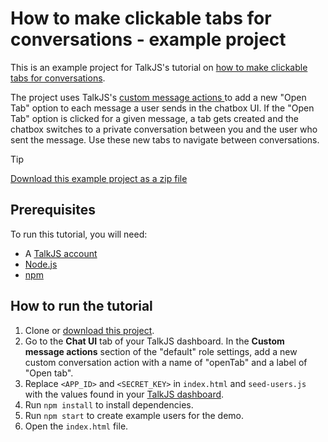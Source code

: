 # How to make clickable tabs for conversations - example project

This is an example project for TalkJS's tutorial on [how to make clickable tabs for conversations](https://talkjs.com/resources/how-to-make-clickable-tabs-for-conversations/).

The project uses TalkJS's [custom message actions
](https://talkjs.com/docs/Reference/JavaScript_Chat_SDK/Chatbox/#Chatbox__onCustomMessageAction) to add a new "Open Tab" option to each message a user sends in the chatbox UI. If the "Open Tab" option is clicked for a given message, a tab gets created and the chatbox switches to a private conversation between you and the user who sent the message. Use these new tabs to navigate between conversations.

> [!TIP]
> [Download this example project as a zip file](https://github.com/talkjs/talkjs-examples/releases/latest/download/howtos.how-to-make-clickable-tabs-for-conversations.zip)

## Prerequisites

To run this tutorial, you will need:

- A [TalkJS account](https://talkjs.com/dashboard/login)
- [Node.js](https://nodejs.org/en)
- [npm](https://www.npmjs.com/)

## How to run the tutorial

1. Clone or [download this project](https://github.com/talkjs/talkjs-examples/releases/latest/download/howtos.how-to-make-clickable-tabs-for-conversations.zip).
2. Go to the **Chat UI** tab of your TalkJS dashboard. In the **Custom message actions** section of the "default" role settings, add a new custom conversation action with a name of "openTab" and a label of "Open tab".
3. Replace `<APP_ID>` and `<SECRET_KEY>` in `index.html` and `seed-users.js` with the values found in your [TalkJS dashboard](https://talkjs.com/dashboard/login).
4. Run `npm install` to install dependencies.
5. Run `npm start` to create example users for the demo.
6. Open the `index.html` file.
